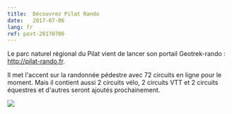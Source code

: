 ```yaml
---
title:  Découvrez Pilat Rando
date:   2017-07-06
lang: fr
ref: post-20170706
---
```



Le parc naturel régional du Pilat vient de lancer son portail Geotrek-rando : <a href="http://pilat-rando.fr" target="_blank">http://pilat-rando.fr</a>.

Il met l'accent sur la randonnée pédestre avec 72 circuits en ligne pour le moment. Mais il contient aussi 2 circuits vélo, 2 circuits VTT et 2 circuits équestres et d'autres seront ajoutés prochainement.


<a href="http://pilat-rando.fr/" target="_blank"><img style="max-width: 100%;" src="/assets/img/pnr-pilat.png"></a>
